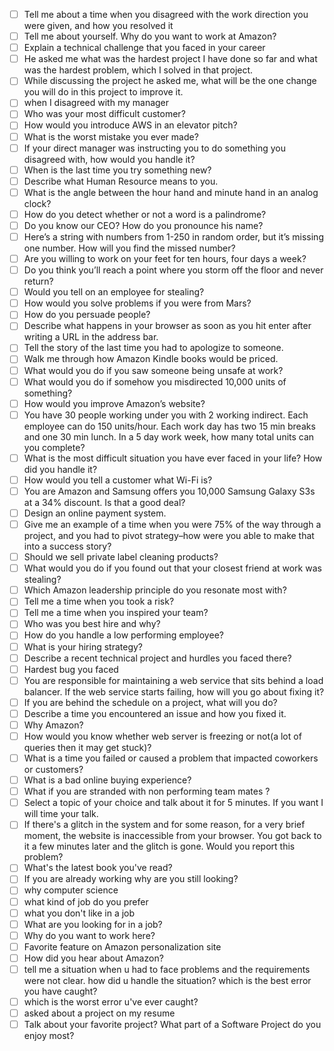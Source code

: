 - [ ] Tell me about a time when you disagreed with the work direction you were given, and how you resolved it
- [ ] Tell me about yourself. Why do you want to work at Amazon?
- [ ] Explain a technical challenge that you faced in your career
- [ ] He asked me what was the hardest project I have done so far and what was the hardest problem, which I solved in that project.
- [ ] While discussing the project he asked me, what will be the one change you will do in this project to improve it.
- [ ] when I disagreed with my manager
- [ ] Who was your most difficult customer?
- [ ] How would you introduce AWS in an elevator pitch?
- [ ] What is the worst mistake you ever made?
- [ ] If your direct manager was instructing you to do something you disagreed with, how would you handle it?
- [ ] When is the last time you try something new?
- [ ] Describe what Human Resource means to you.
- [ ] What is the angle between the hour hand and minute hand in an analog clock?
- [ ] How do you detect whether or not a word is a palindrome?
- [ ] Do you know our CEO? How do you pronounce his name?
- [ ] Here’s a string with numbers from 1-250 in random order, but it’s missing one number. How will you find the missed number?
- [ ] Are you willing to work on your feet for ten hours, four days a week?
- [ ] Do you think you’ll reach a point where you storm off the floor and never return?
- [ ] Would you tell on an employee for stealing?
- [ ] How would you solve problems if you were from Mars?
- [ ] How do you persuade people?
- [ ] Describe what happens in your browser as soon as you hit enter after writing a URL in the address bar.
- [ ] Tell the story of the last time you had to apologize to someone.
- [ ] Walk me through how Amazon Kindle books would be priced.
- [ ] What would you do if you saw someone being unsafe at work?
- [ ] What would you do if somehow you misdirected 10,000 units of something?
- [ ] How would you improve Amazon’s website?
- [ ] You have 30 people working under you with 2 working indirect. Each employee can do 150 units/hour. Each work day has two 15 min breaks and one 30 min lunch. In a 5 day work week, how many total units can you complete?
- [ ] What is the most difficult situation you have ever faced in your life? How did you handle it?
- [ ] How would you tell a customer what Wi-Fi is?
- [ ] You are Amazon and Samsung offers you 10,000 Samsung Galaxy S3s at a 34% discount. Is that a good deal?
- [ ] Design an online payment system.
- [ ] Give me an example of a time when you were 75% of the way through a project, and you had to pivot strategy–how were you able to make that into a success story?
- [ ] Should we sell private label cleaning products?
- [ ] What would you do if you found out that your closest friend at work was stealing?
- [ ] Which Amazon leadership principle do you resonate most with?
- [ ] Tell me a time when you took a risk?
- [ ] Tell me a time when you inspired your team?
- [ ] Who was you best hire and why?
- [ ] How do you handle a low performing employee?
- [ ] What is your hiring strategy?
- [ ] Describe a recent technical project and hurdles you faced there?
- [ ] Hardest bug you faced
- [ ] You are responsible for maintaining a web service that sits behind a load balancer. If the web service starts failing, how will you go about fixing it?
- [ ] If you are behind the schedule on a project, what will you do?
- [ ] Describe a time you encountered an issue and how you fixed it.
- [ ] Why Amazon?
- [ ] How would you know whether web server is freezing or not(a lot of queries then it may get stuck)?
- [ ] What is a time you failed or caused a problem that impacted coworkers or customers?
- [ ] What is a bad online buying experience?
- [ ] What if you are stranded with non performing team mates ?
- [ ] Select a topic of your choice and talk about it for 5 minutes. If you want I will time your talk.
- [ ] If there's a glitch in the system and for some reason, for a very brief moment, the website is inaccessible from your browser. You got back to it a few minutes later and the glitch is gone. Would you report this problem?
- [ ] What's the latest book you've read?
- [ ] If you are already working why are you still looking?
- [ ] why computer science
- [ ] what kind of job do you prefer
- [ ] what you don't like in a job
- [ ] What are you looking for in a job?
- [ ] Why do you want to work here?
- [ ] Favorite feature on Amazon personalization site
- [ ] How did you hear about Amazon?
- [ ] tell me a situation when u had to face problems and the requirements were not clear. how did u handle the situation? which is the best error you have caught?
- [ ] which is the worst error u've ever caught?
- [ ] asked about a project on my resume
- [ ] Talk about your favorite project? What part of a Software Project do you enjoy most?

